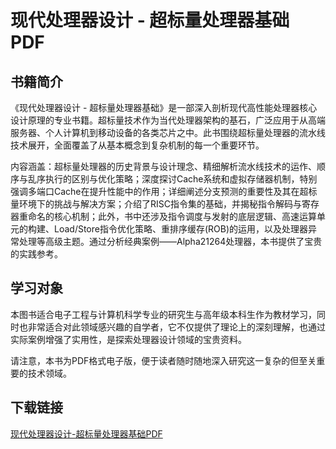 # 现代处理器设计 - 超标量处理器基础 PDF

## 书籍简介

《现代处理器设计 - 超标量处理器基础》是一部深入剖析现代高性能处理器核心设计原理的专业书籍。超标量技术作为当代处理器架构的基石，广泛应用于从高端服务器、个人计算机到移动设备的各类芯片之中。此书围绕超标量处理器的流水线技术展开，全面覆盖了从基本概念到复杂机制的每一个重要环节。

内容涵盖：超标量处理器的历史背景与设计理念、精细解析流水线技术的运作、顺序与乱序执行的区别与优化策略；深度探讨Cache系统和虚拟存储器机制，特别强调多端口Cache在提升性能中的作用；详细阐述分支预测的重要性及其在超标量环境下的挑战与解决方案；介绍了RISC指令集的基础，并揭秘指令解码与寄存器重命名的核心机制；此外，书中还涉及指令调度与发射的底层逻辑、高速运算单元的构建、Load/Store指令优化策略、重排序缓存(ROB)的运用，以及处理器异常处理等高级主题。通过分析经典案例——Alpha21264处理器，本书提供了宝贵的实践参考。

## 学习对象

本图书适合电子工程与计算机科学专业的研究生与高年级本科生作为教材学习，同时也非常适合对此领域感兴趣的自学者，它不仅提供了理论上的深刻理解，也通过实际案例增强了实用性，是探索处理器设计领域的宝贵资料。

请注意，本书为PDF格式电子版，便于读者随时随地深入研究这一复杂的但至关重要的技术领域。

## 下载链接

[现代处理器设计-超标量处理器基础PDF](https://pan.quark.cn/s/ee697ec5dbb9)